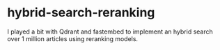 # hybrid-search-reranking
I played a bit with Qdrant and fastembed to implement an hybrid search over 1 million articles using reranking models.
